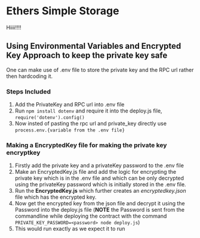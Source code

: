 # Ethers Simple Storage

Hiiii!!!!

## Using Environmental Variables and Encrypted Key Approach to keep the private key safe

One can make use of .env file to store the private key and the RPC url rather then hardcoding it.

### Steps Included

1. Add the PrivateKey and RPC url into .env file
2. Run `npm install dotenv` and require it into the deploy.js file, `require('dotenv').config()`
3. Now insted of pasting the rpc url and private_key directly use `process.env.{variable from the .env file}`

### Making a EncryptedKey file for making the private key encryptkey

1. Firstly add the private key and a privateKey password to the .env file
2. Make an EncryptedKey.js file and add the logic for encrypting the private key which is in the .env file and which can be only decrypted using the privateKey password which is initially stored in the .env file.
3. Run the **EncryptedKey.js** which further creates an _encryptedkey.json_ file which has the encrypted key.
4. Now get the encrypted key from the json file and decrypt it using the Password into the deploy.js file (**NOTE** the Password is sent from the commandline while deploying the contract with the command `PRIVATE_KEY_PASSWORD=<password> node deploy.js`)
5. This would run exactly as we expect it to run
